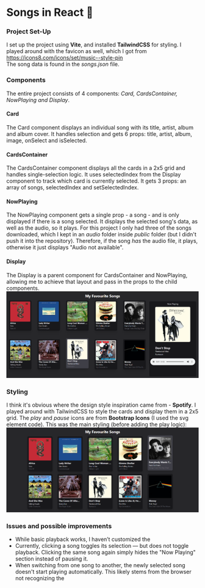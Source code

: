 # Songs in React 🎸
### Project Set-Up
I set up the project using **Vite**, and installed **TailwindCSS** for styling. I played around with the favicon as well, which I got from https://icons8.com/icons/set/music--style-pin  
The song data is found in the *songs.json* file.

### Components
The entire project consists of 4 components: *Card, CardsContainer, NowPlaying and Display*.
#### Card
The Card component displays an individual song with its title, artist, album and album cover. It handles selection and gets 6 props: title, artist, album, image, onSelect and isSelected.
#### CardsContainer
The CardsContainer component displays all the cards in a 2x5 grid and handles single-selection logic. It uses selectedIndex from the Display component to track which card is currently selected. It gets 3 props: an array of songs, selectedIndex and setSelectedIndex.
#### NowPlaying
The NowPlaying component gets a single prop - a song - and is only displayed if there is a song selected. It displays the selected song's data, as well as the audio, so it plays. For this project I only had three of the songs downloaded, which I kept in an *audio* folder inside *public* folder (but I didn't push it into the repository). Therefore, if the song *has* the audio file, it plays, otherwise it just displays "Audio not available".
#### Display
The Display is a parent component for CardsContainer and NowPlaying, allowing me to achieve that layout and pass in the props to the child components.
![Screenshot of the project](github_assets/screenshot2.png)

### Styling
I think it's obvious where the design style inspiration came from - **Spotify**. I played around with TailwindCSS to style the cards and display them in a 2x5 grid. The *play* and *pause* icons are from **Bootstrap Icons** (I used the svg element code). This was the main styling (before adding the play logic):
![Screenshot of the project](github_assets/screenshot1.png)

### Issues and possible improvements
- While basic playback works, I haven’t customized the <audio> element’s appearance yet. Tailwind doesn’t directly support styling native audio controls, so improving this might require a custom audio player or third-party library.  
- Currently, clicking a song toggles its selection — but does not toggle playback. Clicking the same song again simply hides the "Now Playing" section instead of pausing it.
- When switching from one song to another, the newly selected song doesn't start playing automatically. This likely stems from the browser not recognizing the <audio> source change as a trigger to restart playback.

